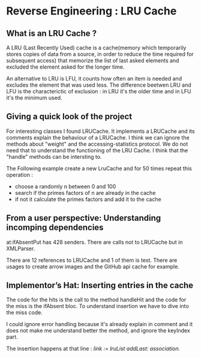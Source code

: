# Reverse Engineering : LRU Cache

## What is an LRU Cache ?

A LRU (Last Recently Used) cache is a cache(memory which temporarily stores copies of data from a source, in order to reduce the time required for subsequent access) that memorize the list of last asked elements and excluded the element asked for the longer time.

An alternative to LRU is LFU, it counts how often an item is needed and excludes the element that was used less. The difference beetwen LRU and LFU is the characterictic of exclusion : in LRU it's the older time and in LFU it's the minimum used.

## Giving a quick look of the project

For interesting classes I found LRUCache. It implements a LRUCache and its comments explain the behaviour of a LRUCache.
I think we can ignore the methods about "weight" and the accessing-statistics protocol. We do not need that to understand the functioning of the LRU Cache. I think that the "handle" methods can be intersting to.

The Following example create a new LruCache and for 50 times repeat this operation :
- choose a randomly n between 0 and 100
- search if the primes factors of n are already in the cache
- if not it calculate the primes factors and add it to the cache

## From a user perspective: Understanding incomping dependencies

at:ifAbsentPut has 428 senders. There are calls not to LRUCache but in XMLParser.

There are 12 references to LRUCache and 1 of them is test. There are usages to create arrow images and the GitHub api cache for example.

## Implementor’s Hat: Inserting entries in the cache

The code for the hits is the call to the method handleHit and the code for the miss is the ifAbsent bloc. To understand insertion we have to dive into the miss code.

I could ignore error handling because it's already explain in comment and it does not make me understand better the method, and ignore the keyIndex part.

The insertion happens at that line : *link := lruList addLast: association.*









